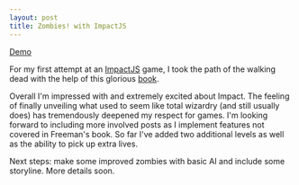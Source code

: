 ```yaml
---
layout: post
title: Zombies! with ImpactJS
---
```


[Demo](http://camirmas.github.io/zombies-ig/)

For my first attempt at an [ImpactJS](http://impactjs.com/) game, I took the path of the walking dead with
the help of this glorious [book](https://www.google.com/search?q=Inspired+by+%E2%80%9CIntroducing+HTML5+Game+Development+by+Jesse+Freeman+(O%E2%80%99Reilly).+Copyright+2012+Game+Cook%2C+Inc.%2C+978-1-4493-1517-7.%E2%80%9D&oq=Inspired+by+%E2%80%9CIntroducing+HTML5+Game+Development+by+Jesse+Freeman+(O%E2%80%99Reilly).+Copyright+2012+Game+Cook%2C+Inc.%2C+978-1-4493-1517-7.%E2%80%9D&aqs=chrome..69i57.265j0j7&sourceid=chrome&es_sm=119&ie=UTF-8#q=Introducing+HTML5+Game+Development+by+Jesse+Freeman+).

Overall I'm impressed with and extremely excited about Impact. The feeling of finally unveiling what used to seem like total wizardry (and still usually does) has tremendously deepened my respect for games. I'm looking forward to including more involved posts as I implement features not covered in Freeman's book. So far I've added two additional levels as well as the
ability to pick up extra lives.

Next steps: make some improved zombies with basic AI and include some storyline. More details soon.
